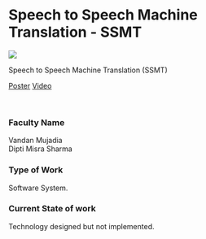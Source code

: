 # Speech to Speech Machine Translation - SSMT

![](https://i.imgur.com/8pB2o87.png)

Speech to Speech Machine Translation (SSMT)

[Poster](34.%20Speech%20to%20Speech%20Machine%20Translation%20-%20SSMT%20-.pdf)
[Video](https://youtu.be/nR6Z5wLw2_0)

<br>


### Faculty Name

Vandan Mujadia<br>
Dipti Misra Sharma


### Type of Work

Software System.


### Current State of work

Technology designed but not implemented.
